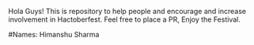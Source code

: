 Hola Guys!
This is repository to help people and encourage and increase involvement in Hactoberfest.
Feel free to place a PR, Enjoy the Festival.

#Names:
Himanshu Sharma

